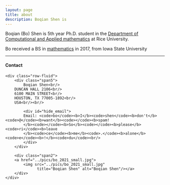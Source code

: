```yaml
---
layout: page
title: about
description: Boqian Shen is 
---
```


Boqian (Bo) Shen is 5th year Ph.D. student in the
[Department of Computational and Applied mathematics](https://caamweb.rice.edu/)
at Rice University.

Bo received a BS in [mathematics](https://math.iastate.edu) in 2017, from Iowa State University



---

<div class="container">
<h4><a name="contact"></a>Contact</h4>

    <div class="row-fluid">
        <div class="span5">
            Boqian Shen<br/>
	    DUNCAN HALL 2106<br/>
	    6100 MAIN STREET<br/>
	    HOUSTON, TX 77005-1892<br/>
	    USA<br/><br/>

            <div id="hide_email">
            Email: <code>bo</code><b>I</b><code>shen</code><b>don't</b><code>@</code><b>want</b><code></code><b>spam!
            </b><code></code><b>So</b><code></code><b>please</b><code>ri</code><b>leave
            </b><code>ce</code><b>me</b><code>.</code><b>alone</b><code>e</code><b>!</b><code>du</code><br/>
            </div>
        </div>

        <div class="span2">
        <a href="../pics/bo_2021_small.jpg">
            <img src="../pics/bo_2021_small.jpg"
                  title="Boqian Shen" alt="Boqian Shen"/></a>
        </div>
    </div>
</div>
